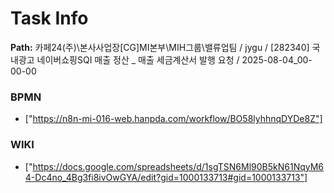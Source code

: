 # Task Info

**Path:** 카페24(주)\본사사업장\[CG]MI본부\MIH그룹\밸류업팀 / jygu / [282340] 국내광고 네이버쇼핑SQI 매출 정산 _ 매출 세금계산서 발행 요청 / 2025-08-04_00-00-00

### BPMN
- ["https://n8n-mi-016-web.hanpda.com/workflow/BO58lyhhnqDYDe8Z"]

### WIKI
- ["https://docs.google.com/spreadsheets/d/1sgTSN6Ml90B5kN61NqyM64-Dc4no_4Bg3fi8ivOwGYA/edit?gid=1000133713#gid=1000133713"]

